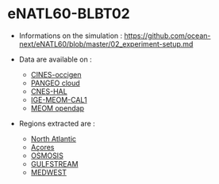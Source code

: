 # eNATL60-BLBT02

- Informations on the simulation : https://github.com/ocean-next/eNATL60/blob/master/02_experiment-setup.md

- Data are available on :
  - [CINES-occigen](https://github.com/AurelieAlbert/extractions/blob/main/platforms/occigen-eNATL60-BLBT02.md)
  - [PANGEO cloud](https://github.com/AurelieAlbert/extractions/blob/main/platforms/pangeo-eNATL60-BLBT02.md)
  - [CNES-HAL](https://github.com/AurelieAlbert/extractions/blob/main/platforms/hal-eNATL60-BLBT02.md)
  - [IGE-MEOM-CAL1](https://github.com/AurelieAlbert/extractions/blob/main/platforms/cal1-eNATL60-BLBT02.md)
  - [MEOM opendap](https://github.com/AurelieAlbert/extractions/blob/main/platforms/opendap-eNATL60-BLBT02.md)
  
- Regions extracted are :
  - [North Atlantic](https://github.com/AurelieAlbert/extractions/blob/main/regions/NATL-eNATL60-BLBT02.md)
  - [Açores](https://github.com/AurelieAlbert/extractions/blob/main/regions/ACO-eNATL60-BLBT02.md)
  - [OSMOSIS](https://github.com/AurelieAlbert/extractions/blob/main/regions/OSMOSIS-eNATL60-BLBT02.md)
  - [GULFSTREAM](https://github.com/AurelieAlbert/extractions/blob/main/regions/GULFSTREAM-eNATL60-BLBT02.md)
  - [MEDWEST](https://github.com/AurelieAlbert/extractions/blob/main/regions/MEDWEST-eNATL60-BLBT02.md)
  
